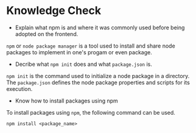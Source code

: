 # Knowledge Check

- Explain what npm is and where it was commonly used before being adopted on the frontend.

`npm` or `node package manager` is a tool used to install and share node packages to implement in one's progam or even package.

- Decribe what `npm init` does and what `package.json` is.

`npm init` is the command used to initialize a node package in a directory. The `package.json` defines the node package properties and scripts for its execution.

- Know how to install packages using npm

To install packages using `npm`, the following command can be used.

```shell
npm install <package_name>
```
